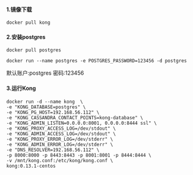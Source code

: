 #### 1.镜像下载
```shell
docker pull kong
```

#### 2.安装postgres
```shell
docker pull postgres

docker run --name postgres -e POSTGRES_PASSWORD=123456 -d postgres
```
默认账户:postgres 密码:123456


#### 3.运行Kong
```shell
docker run -d --name kong  \
-e "KONG_DATABASE=postgres" \
-e "KONG_PG_HOST=192.168.56.112" \
-e "KONG_CASSANDRA_CONTACT_POINTS=kong-database" \
-e "KONG_ADMIN_LISTEN=0.0.0.0:8001, 0.0.0.0:8444 ssl" \
-e "KONG_PROXY_ACCESS_LOG=/dev/stdout" \
-e "KONG_ADMIN_ACCESS_LOG=/dev/stdout" \
-e "KONG_PROXY_ERROR_LOG=/dev/stderr" \
-e "KONG_ADMIN_ERROR_LOG=/dev/stderr" \
-e "DNS_RESOLVER=192.168.56.112" \
-p 8000:8000 -p 8443:8443 -p 8001:8001 -p 8444:8444 \
-v /mnt/kong.conf:/etc/kong/kong.conf \
kong:0.13.1-centos  
```

